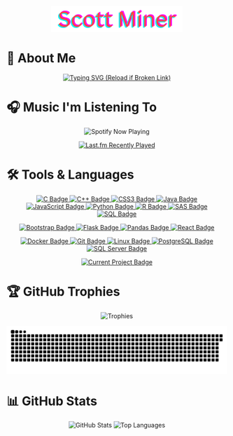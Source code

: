 <!-- Static Name Image with Glitch Effects -->
<p align="center">
  <img src="./images/scott-miner-glitch-36f.png" alt="Scott Miner" style="max-width: 100%; margin-top: 20px">
</p>


<!-- Typing SVG -->
# 👋 About Me
<p align="center">
  <a href="https://git.io/typing-svg">
    <img src="https://readme-typing-svg-t7no.onrender.com?font=Fira+Code&weight=435&size=32f&duration=500&pause=1000&color=FF4444&center=true&width=800&lines=Hi!+I'm+Scott!;I+enjoy+solving+technical+problems...;...especially+when+things+are+working!;Lately%2C+more+has+been+working+than+not...;...so+I+can't+complain!;Professionally%2C+I've+worn+many+hats...;...Data+Engineer%2C+Analyst%2C+Scientist...;...%26+Software+Engineer!;I+love+design%2C+automation...;...%26+crafting+quality+products...;...in+programming%2C+web+design%2C+%26+ML!;When+I'm+not+coding...;...you+can+find+me...;...listening+to+music...;...or+strength+training!;Let's+connect!;Have+a+good+day!" alt="Typing SVG (Reload if Broken Link)">
  </a>
</p>



<!-- Spotify Now Playing Widget -->
# 🎧 Music I'm Listening To
<p align="center">
  <img src="https://spotify-now-playing-rust.vercel.app/api/spotify?background_color=212121" alt="Spotify Now Playing" />
</p>

<!-- Last.fm Recently Played -->
<p align="center">
  <a href="https://www.last.fm/user/ScottDataScienc">
    <img src="https://lastfm-henna.vercel.app/api?user=ScottDataScienc&loved=true&loved_style=3&border_radius=5&header_style=normal_stats&show_user=always&footer_style=wave&count=5&width=480" alt="Last.fm Recently Played">
  </a>
</p>



# 🛠️ Tools & Languages

<p align="center">
  <a href="https://en.wikipedia.org/wiki/C_(programming_language)" target="_blank">
    <img src="https://img.shields.io/badge/Code-C-informational?style=flat&logo=c&logoColor=white&color=00599C" alt="C Badge" />
  </a>
  <a href="https://en.wikipedia.org/wiki/C%2B%2B" target="_blank">
    <img src="https://img.shields.io/badge/Code-C++-informational?style=flat&logo=c%2B%2B&logoColor=white&color=blue" alt="C++ Badge" />
  </a>
  <a href="https://www.w3schools.com/css/" target="_blank">
    <img src="https://img.shields.io/badge/Code-CSS3-informational?style=flat&logo=css3&logoColor=white&color=blue" alt="CSS3 Badge" />
  </a>
  <a href="https://www.oracle.com/java/" target="_blank">
    <img src="https://img.shields.io/badge/Code-Java-informational?style=flat&logo=java&logoColor=white&color=red" alt="Java Badge" />
  </a>
  <a href="https://www.javascript.com/" target="_blank">
    <img src="https://img.shields.io/badge/Code-JavaScript-informational?style=flat&logo=javascript&logoColor=white&color=yellow" alt="JavaScript Badge" />
  </a>
  <a href="https://www.python.org/" target="_blank">
    <img src="https://img.shields.io/badge/Code-Python-informational?style=flat&logo=python&logoColor=white&color=2bbc8a" alt="Python Badge" />
  </a>
  <a href="https://www.r-project.org/" target="_blank">
    <img src="https://img.shields.io/badge/Code-R-informational?style=flat&logo=r&logoColor=white&color=276DC3" alt="R Badge" />
  </a>
  <a href="https://www.sas.com/en_us/home.html" target="_blank">
    <img src="https://img.shields.io/badge/Code-SAS-informational?style=flat&logo=sas&logoColor=white&color=blue" alt="SAS Badge" />
  </a>
  <a href="https://www.sql.org/" target="_blank">
    <img src="https://img.shields.io/badge/Code-SQL-informational?style=flat&logo=database&logoColor=white&color=blue" alt="SQL Badge" />
  </a>
</p>

<p align="center">
  <a href="https://getbootstrap.com/" target="_blank">
    <img src="https://img.shields.io/badge/Framework-Bootstrap-informational?style=flat&logo=bootstrap&logoColor=white&color=purple" alt="Bootstrap Badge" />
  </a>
  <a href="https://flask.palletsprojects.com/" target="_blank">
    <img src="https://img.shields.io/badge/Framework-Flask-informational?style=flat&logo=flask&logoColor=white&color=black" alt="Flask Badge" />
  </a>
  <a href="https://pandas.pydata.org/" target="_blank">
    <img src="https://img.shields.io/badge/Library-Pandas-informational?style=flat&logo=pandas&logoColor=white&color=black" alt="Pandas Badge" />
  </a>

  <a href="https://reactjs.org/" target="_blank">
    <img src="https://img.shields.io/badge/Library-React-informational?style=flat&logo=react&logoColor=white&color=blue" alt="React Badge" />
  </a>
</p>

<p align="center">
  <a href="https://www.docker.com/" target="_blank">
    <img src="https://img.shields.io/badge/Tool-Docker-informational?style=flat&logo=docker&logoColor=white&color=blue" alt="Docker Badge" />
  </a>
  <a href="https://git-scm.com/" target="_blank">
    <img src="https://img.shields.io/badge/Tool-Git-informational?style=flat&logo=git&logoColor=white&color=orange" alt="Git Badge" />
  </a>
  <a href="https://www.linux.org/" target="_blank">
    <img src="https://img.shields.io/badge/OS-Linux-informational?style=flat&logo=linux&logoColor=white&color=black" alt="Linux Badge" />
  </a>
  <a href="https://www.postgresql.org/" target="_blank">
    <img src="https://img.shields.io/badge/Database-PostgreSQL-informational?style=flat&logo=postgresql&logoColor=white&color=blue" alt="PostgreSQL Badge" />
  </a>
  <a href="https://www.microsoft.com/en-us/sql-server" target="_blank">
    <img src="https://img.shields.io/badge/Database-SQL_Server-informational?style=flat&logo=microsoft-sql-server&logoColor=white&color=red" alt="SQL Server Badge" />
  </a>
</p>

<p align="center">
  <a href="https://github.com/sminerport/BubbleSort" target="_blank">
    <img src="https://img.shields.io/badge/Current_Project-Bubble_Sort-2bbc8a?style=flat-square&logo=github" alt="Current Project Badge" />
  </a>
</p>



# 🏆 GitHub Trophies
<!-- GitHub Trophies (Excluding 'Reviews') -->
<div align="center">
  <img src="https://github-profile-trophy.vercel.app/?username=sminerport&theme=algolia&no-frame=true&margin-w=15&title=-Reviews" alt="Trophies" />
</div>


<!-- Snake Game (GitHub Contribution Graph) -->
<p align="center">
  <img src="https://raw.githubusercontent.com/sminerport/snk/output/github-contribution-grid-snake-reverse.svg" alt="Snake Game" />
</p>



# 📊 GitHub Stats
<!-- GitHub Stats -->
<p align="center">
  <img height="160em" src="https://github-readme-stats-five-alpha-68.vercel.app/api?username=sminerport&show_icons=true&theme=algolia&count_private=true" alt="GitHub Stats" />
  <img height="160em" src="https://github-readme-stats-five-alpha-68.vercel.app/api/top-langs/?username=sminerport&layout=compact&theme=algolia" alt="Top Languages" />
</p>

